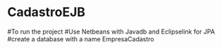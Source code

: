 # CadastroEJB
#To run the project
#Use Netbeans with Javadb and Eclipselink for JPA
#create a database with a name EmpresaCadastro
